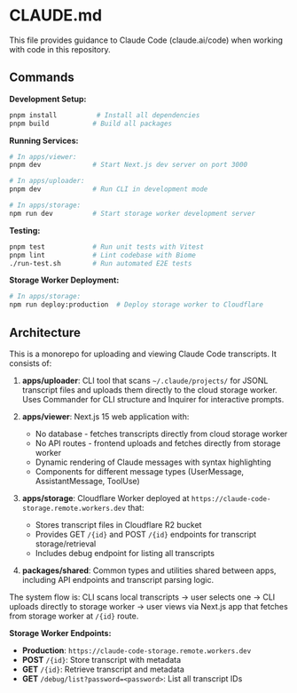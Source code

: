 # CLAUDE.md

This file provides guidance to Claude Code (claude.ai/code) when working with code in this repository.

## Commands

**Development Setup:**
```bash
pnpm install          # Install all dependencies
pnpm build           # Build all packages
```

**Running Services:**
```bash
# In apps/viewer:
pnpm dev             # Start Next.js dev server on port 3000

# In apps/uploader:
pnpm dev             # Run CLI in development mode

# In apps/storage:
npm run dev          # Start storage worker development server
```

**Testing:**
```bash
pnpm test            # Run unit tests with Vitest
pnpm lint            # Lint codebase with Biome
./run-test.sh        # Run automated E2E tests
```

**Storage Worker Deployment:**
```bash
# In apps/storage:
npm run deploy:production  # Deploy storage worker to Cloudflare
```

## Architecture

This is a monorepo for uploading and viewing Claude Code transcripts. It consists of:

1. **apps/uploader**: CLI tool that scans `~/.claude/projects/` for JSONL transcript files and uploads them directly to the cloud storage worker. Uses Commander for CLI structure and Inquirer for interactive prompts.

2. **apps/viewer**: Next.js 15 web application with:
   - No database - fetches transcripts directly from cloud storage worker
   - No API routes - frontend uploads and fetches directly from storage worker
   - Dynamic rendering of Claude messages with syntax highlighting
   - Components for different message types (UserMessage, AssistantMessage, ToolUse)

3. **apps/storage**: Cloudflare Worker deployed at `https://claude-code-storage.remote.workers.dev` that:
   - Stores transcript files in Cloudflare R2 bucket
   - Provides GET `/{id}` and POST `/{id}` endpoints for transcript storage/retrieval
   - Includes debug endpoint for listing all transcripts

4. **packages/shared**: Common types and utilities shared between apps, including API endpoints and transcript parsing logic.

The system flow is: CLI scans local transcripts → user selects one → CLI uploads directly to storage worker → user views via Next.js app that fetches from storage worker at `/{id}` route.

**Storage Worker Endpoints:**
- **Production**: `https://claude-code-storage.remote.workers.dev`
- **POST** `/{id}`: Store transcript with metadata
- **GET** `/{id}`: Retrieve transcript and metadata  
- **GET** `/debug/list?password=<password>`: List all transcript IDs